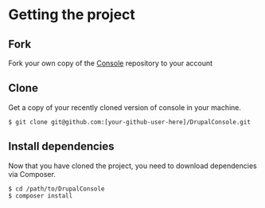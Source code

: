 # Getting the project

## Fork
Fork your own copy of the [Console](https://github.com/hechoendrupal/DrupalConsole/fork) repository to your account

## Clone
Get a copy of your recently cloned version of console in your machine.
```
$ git clone git@github.com:[your-github-user-here]/DrupalConsole.git
```

## Install dependencies
Now that you have cloned the project, you need to download dependencies via Composer.

```
$ cd /path/to/DrupalConsole
$ composer install
```
